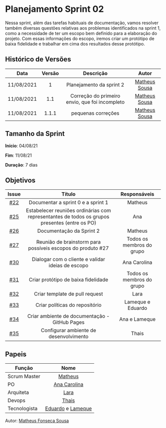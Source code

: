 # Planejamento Sprint 02

Nessa sprint, além das tarefas habituais de documentação, vamos resolver também diversas questões relativas aos problemas identificados na sprint 1, como a necessidade de ter um escopo bem definido para a elaboração do projeto. Com essas informações do escopo, iremos criar um protótipo de baixa fidelidade e trabalhar em cima dos resultados desse protótipo.

## Histórico de Versões


| Data       | Versão | Descrição                      | Autor             |
| :--------: | :----: | :----------:                   | :---------------: |
| 11/08/2021 |    1   | Planejamento  da sprint 2 | [Matheus Sousa](https://github.com/https://github.com/gatotabaco)|
| 11/08/2021 |    1.1   | Correção do primeiro envio, que foi incompleto | [Matheus Sousa](https://github.com/https://github.com/gatotabaco)|
| 11/08/2021 |    1.1.1   | pequenas correções | [Matheus Sousa](https://github.com/https://github.com/gatotabaco)|

## Tamanho da Sprint

**Início**: 04/08/21

**Fim**: 11/08/21

**Duração**: 7 dias

## Objetivos

| Issue |            Título            |        Responsáveis         | 
|:-------:|:----------------------------:|:-----------------------------:|
| [#22](https://github.com/fga-eps-mds/2021-1-Bot/issues/22) | Documentar a sprint 0 e a sprint 1 | Matheus |
| [#25](https://github.com/fga-eps-mds/2021-1-Bot/issues/25) | Estabelecer reuniões ordinárias com representantes de todos os grupos presentes (entre os PO) | Ana |
| [#26](https://github.com/fga-eps-mds/2021-1-Bot/issues/26) | Documentação da Sprint 2 | Matheus |
| [#27](https://github.com/fga-eps-mds/2021-1-Bot/issues/27) | Reunião de brainstorm para possíveis escopos do produto #27 | Todos os membros do grupo |
| [#30](https://github.com/fga-eps-mds/2021-1-Bot/issues/30) | Dialogar com o cliente e validar ideias de escopo | Ana Carolina |
| [#31](https://github.com/fga-eps-mds/2021-1-Bot/issues/31) | Criar protótipo de baixa fidelidade | Todos os membros do grupo |
| [#32](https://github.com/fga-eps-mds/2021-1-Bot/issues/32) | Criar template de pull request | Lara |
| [#33](https://github.com/fga-eps-mds/2021-1-Bot/issues/33) | Criar políticas do repositório | Lameque e Eduardo |
| [#34](https://github.com/fga-eps-mds/2021-1-Bot/issues/34) | Criar ambiente de documentação - GitHub Pages | Ana e Lameque |
| [#35](https://github.com/fga-eps-mds/2021-1-Bot/issues/35) | Configurar ambiente de desenvolvimento | Thais |


## Papeis

|      Função      |            Nome            |
|------------------|:--------------------------:|
| Scrum Master | [Matheus](https://github.com/gatotabaco) |
| PO | [Ana Carolina](https://github.com/AnaCarolinaRodriguesLeite) |
| Arquiteta | [Lara](https://github.com/gatotabaco) |
| Devops | [Thais](https://github.com/thais-ra) |
| Tecnologista | [Eduardo]() e [Lameque](https://github.com/LamequeFernandes) |

Autor: [Matheus Fonseca Sousa](https://github.com/gatotabaco)


